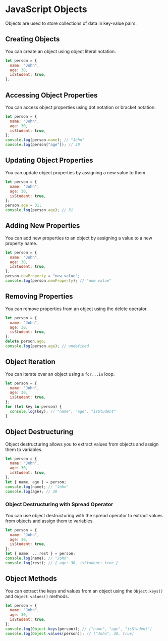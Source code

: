 # JavaScript Objects

Objects are used to store collections of data in key-value pairs.

## Creating Objects

You can create an object using object literal notation.

```javascript
let person = {
  name: "John",
  age: 30,
  isStudent: true,
};
```

## Accessing Object Properties

You can access object properties using dot notation or bracket notation.

```javascript
let person = {
  name: "John",
  age: 30,
  isStudent: true,
};
console.log(person.name); // "John"
console.log(person["age"]); // 30
```

## Updating Object Properties

You can update object properties by assigning a new value to them.

```javascript
let person = {
  name: "John",
  age: 30,
  isStudent: true,
};
person.age = 31;
console.log(person.age); // 31
```

## Adding New Properties

You can add new properties to an object by assigning a value to a new property name.

```javascript
let person = {
  name: "John",
  age: 30,
  isStudent: true,
};
person.newProperty = "new value";
console.log(person.newProperty); // "new value"
```

## Removing Properties

You can remove properties from an object using the delete operator.

```javascript
let person = {
  name: "John",
  age: 30,
  isStudent: true,
}:
delete person.age;
console.log(person.age); // undefined
```

## Object Iteration

You can iterate over an object using a `for...in` loop.

```javascript
let person = {
  name: "John",
  age: 30,
  isStudent: true,
};
for (let key in person) {
  console.log(key); // "name", "age", "isStudent"
}
```

## Object Destructuring

Object destructuring allows you to extract values from objects and assign them to variables.

```javascript
let person = {
  name: "John",
  age: 30,
  isStudent: true,
};
let { name, age } = person;
console.log(name); // "John"
console.log(age); // 30
```

### Object Destructuring with Spread Operator

You can use object destructuring with the spread operator to extract values from objects and assign them to variables.

```javascript
let person = {
  name: "John",
  age: 30,
  isStudent: true,
};
let { name, ...rest } = person;
console.log(name); // "John"
console.log(rest); // { age: 30, isStudent: true }
```

## Object Methods

You can extract the keys and values from an object using the `Object.keys()` and `Object.values()` methods.

```javascript
let person = {
  name: "John",
  age: 30,
  isStudent: true,
};
console.log(Object.keys(person)); // ["name", "age", "isStudent"]
console.log(Object.values(person)); // ["John", 30, true]
```
